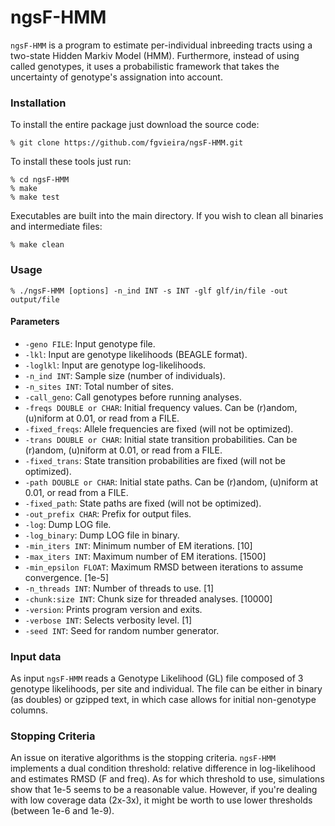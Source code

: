 

# ngsF-HMM

`ngsF-HMM` is a program to estimate per-individual inbreeding tracts using a two-state Hidden Markiv Model (HMM). Furthermore, instead of using called genotypes, it uses a probabilistic framework that takes the uncertainty of genotype's assignation into account.


### Installation

To install the entire package just download the source code:

    % git clone https://github.com/fgvieira/ngsF-HMM.git

To install these tools just run:

    % cd ngsF-HMM
    % make
    % make test

Executables are built into the main directory. If you wish to clean all binaries and intermediate files:

    % make clean

### Usage

    % ./ngsF-HMM [options] -n_ind INT -s INT -glf glf/in/file -out output/file

#### Parameters

* `-geno FILE`: Input genotype file.
* `-lkl`: Input are genotype likelihoods (BEAGLE format).
* `-loglkl`: Input are genotype log-likelihoods.
* `-n_ind INT`: Sample size (number of individuals).
* `-n_sites INT`: Total number of sites.
* `-call_geno`: Call genotypes before running analyses.
* `-freqs DOUBLE or CHAR`: Initial frequency values. Can be (r)andom, (u)niform at 0.01, or read from a FILE.
* `-fixed_freqs`: Allele frequencies are fixed (will not be optimized).
* `-trans DOUBLE or CHAR`: Initial state transition probabilities. Can be (r)andom, (u)niform at 0.01, or read from a FILE.
* `-fixed_trans`: State transition probabilities are fixed (will not be optimized).
* `-path DOUBLE or CHAR`: Initial state paths. Can be (r)andom, (u)niform at 0.01, or read from a FILE.
* `-fixed_path`: State paths are fixed (will not be optimized).
* `-out_prefix CHAR`: Prefix for output files.
* `-log`: Dump LOG file.
* `-log_binary`: Dump LOG file in binary.
* `-min_iters INT`: Minimum number of EM iterations. [10]
* `-max_iters INT`: Maximum number of EM iterations. [1500]
* `-min_epsilon FLOAT`: Maximum RMSD between iterations to assume convergence. [1e-5]
* `-n_threads INT`: Number of threads to use. [1]
* `-chunk:size INT`: Chunk size for threaded analyses. [10000]
* `-version`: Prints program version and exits.
* `-verbose INT`: Selects verbosity level. [1]
* `-seed INT`: Seed for random number generator.

### Input data
As input `ngsF-HMM` reads a Genotype Likelihood (GL) file composed of 3 genotype likelihoods, per site and individual. The file can be either in binary (as doubles) or gzipped text, in which case allows for initial non-genotype columns.

### Stopping Criteria
An issue on iterative algorithms is the stopping criteria. `ngsF-HMM` implements a dual condition threshold: relative difference in log-likelihood and estimates RMSD (F and freq). As for which threshold to use, simulations show that 1e-5 seems to be a reasonable value. However, if you're dealing with low coverage data (2x-3x), it might be worth to use lower thresholds (between 1e-6 and 1e-9).
